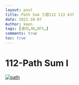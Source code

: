 ```yaml
---
layout: post
title: Path Sum 三题112 113 437
date: 2022-10-07
Author: keen
tags: [递归,树,DFS,]
comments: true
toc: true
---
```

# 112-Path Sum I
[![path](https://googledrive.com/host/1f0bgfzciau3aPCvxq5w35G3J2aWduCbc/view)](https://lh3.googleusercontent.com/u/0/d/1f0bgfzciau3aPCvxq5w35G3J2aWduCbc/view)

